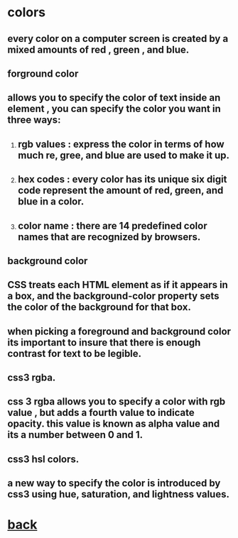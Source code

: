 # **colors**
## **every color on a computer screen is created by a mixed amounts of red , green , and blue.**


## **forground color**
## **allows you to specify the color of text inside an element , you can specify the color you want in three ways:**
1. ## **rgb values : express the color in terms of how much re, gree, and blue are used to make it up.**
2. ## **hex codes : every color has its unique six digit code represent the amount of red, green, and blue in a color.**
3. ## **color name : there are 14 predefined color names that are recognized by browsers.**


## **background color**
## **CSS treats each HTML element as if it appears in a box, and the background-color property sets the color of the background for that box.**
## **when picking a foreground and background color its important to insure that there is enough contrast for text to be legible.**

## **css3 rgba.**
## **css 3 rgba allows you to specify a color with rgb value , but adds a fourth value to indicate opacity. this value is known as alpha value and its a number between 0 and 1.**

## **css3 hsl colors.**
## **a new way to specify the color is introduced by css3 using hue, saturation, and lightness values.**




# [back](README.md)
